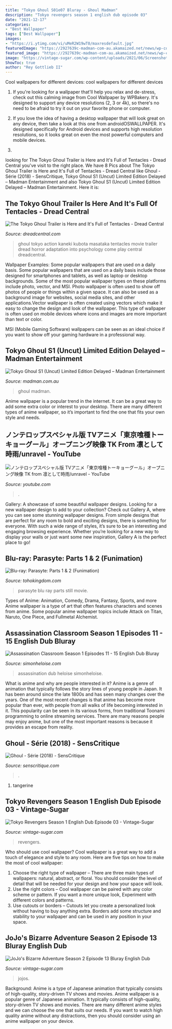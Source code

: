 ```yaml
---
title: "Tokyo Ghoul S01e07 Bluray - Ghoul Madman"
description: "Tokyo revengers season 1 english dub episode 03"
date: "2021-12-17"
categories:
- "Best Wallpaper"
tags: ["Best Wallpaper"]
images:
- "https://i.ytimg.com/vi/uMeR2W19wT0/maxresdefault.jpg"
featuredImage: "https://2927639c-madman-com-au.akamaized.net/news/wp-content/uploads/tgs1delay.jpg"
featured_image: "https://2927639c-madman-com-au.akamaized.net/news/wp-content/uploads/tgs1delay.jpg"
image: "https://vintage-sugar.com/wp-content/uploads/2021/06/Screenshot_4-4.jpg"
ShowToc: true
author: "Rey Gottlieb II"
---
```



Cool wallpapers for different devices:
cool wallpapers for different devices 

1. If you're looking for a wallpaper that'll help you relax and de-stress, check out this calming image from Cool Wallpaper by WPBakery. It's designed to support any device resolutions (2, 3 or 4k), so there's no need to be afraid to try it out on your favorite phone or computer.

2. If you love the idea of having a desktop wallpaper that will look great on any device, then take a look at this one from androidOSWALLPAPER. It's designed specifically for Android devices and supports high resolution resolutions, so it looks great on even the most powerful computers and mobile devices.

3.

	

		
looking for The Tokyo Ghoul Trailer is Here and It&#039;s Full of Tentacles - Dread Central you've visit to the right place. We have 8 Pics about The Tokyo Ghoul Trailer is Here and It&#039;s Full of Tentacles - Dread Central like Ghoul - Série (2018) - SensCritique, Tokyo Ghoul S1 (Uncut) Limited Edition Delayed – Madman Entertainment and also Tokyo Ghoul S1 (Uncut) Limited Edition Delayed – Madman Entertainment. Here it is:
		
    
## The Tokyo Ghoul Trailer Is Here And It&#039;s Full Of Tentacles - Dread Central

<img loading=lazy src="https://www.dreadcentral.com/wp-content/uploads/2017/08/tokyo-ghoul-live-action-movie-adaptation-kaneki-masataka-kubota-ghoul-2017-750x400.jpg" onerror="this.onerror=null;this.src='https://tse3.mm.bing.net/th?id=OIP.Zzdb2Wnr_NXjyWMdSgyUGgHaD8&amp;pid=15.1';" alt="The Tokyo Ghoul Trailer is Here and It&#039;s Full of Tentacles - Dread Central">

_Source: dreadcentral.com_

>ghoul tokyo action kaneki kubota masataka tentacles movie trailer dread horror adaptation into psychology come play central dreadcentral. 

	

Wallpaper Examples: Some popular wallpapers that are used on a daily basis.
Some popular wallpapers that are used on a daily basis include those designed for smartphones and tablets, as well as laptop or desktop backgrounds. Some of the most popular wallpaper types on these platforms include photo, vector, and MSI. 
Photo wallpaper is often used to show off photos of people or things within a given space. It can also be used as a background image for websites, social media sites, and other applications.Vector wallpaper is often created using vectors which make it easy to change the design and look of the wallpaper. This type of wallpaper is often used on mobile devices where icons and images are more important than text or color. 

MSI (Mobile Gaming Software) wallpapers can be seen as an ideal choice if you want to show off your gaming hardware in a professional way.

    
## Tokyo Ghoul S1 (Uncut) Limited Edition Delayed – Madman Entertainment

<img loading=lazy src="https://2927639c-madman-com-au.akamaized.net/news/wp-content/uploads/tgs1delay.jpg" onerror="this.onerror=null;this.src='https://tse4.mm.bing.net/th?id=OIP.mPG2B1bTUadQK1vu9vViPQHaEK&amp;pid=15.1';" alt="Tokyo Ghoul S1 (Uncut) Limited Edition Delayed – Madman Entertainment">

_Source: madman.com.au_

>ghoul madman. 

	

Anime wallpaper is a popular trend in the internet. It can be a great way to add some extra color or interest to your desktop. There are many different types of anime wallpaper, so it’s important to find the one that fits your own style and needs.

    
## ノンテロップスペシャル版 TVアニメ「東京喰種トーキョーグール」オープニング映像 TK From 凛として時雨/unravel - YouTube

<img loading=lazy src="https://i.ytimg.com/vi/uMeR2W19wT0/maxresdefault.jpg" onerror="this.onerror=null;this.src='https://tse3.mm.bing.net/th?id=OIP.sWTM1ePamr6AjAuwqr4u4AHaEK&amp;pid=15.1';" alt="ノンテロップスペシャル版 TVアニメ「東京喰種トーキョーグール」オープニング映像 TK from 凛として時雨/unravel - YouTube">

_Source: youtube.com_

>. 

	

Gallery: A showcase of some beautiful wallpaper designs.
Looking for a new wallpaper design to add to your collection? Check out Gallery A, where you can see some stunning wallpaper designs. From simple designs that are perfect for any room to bold and exciting designs, there is something for everyone. With such a wide range of styles, it’s sure to be an interesting and engaging browsing experience. Whether you’re looking for a new way to display your walls or just want some new inspiration, Gallery A is the perfect place to go!





	
	
    
## Blu-ray: Parasyte: Parts 1 &amp; 2 (Funimation)

<img loading=lazy src="https://www.tohokingdom.com/images/blu-ray/parasyte_parts1-2_funimation18/movie04.jpg" onerror="this.onerror=null;this.src='https://tse1.mm.bing.net/th?id=OIP.TS2Z_TpPMqzCDowzAX7g0gHaEK&amp;pid=15.1';" alt="Blu-ray: Parasyte: Parts 1 &amp; 2 (Funimation)">

_Source: tohokingdom.com_

>parasyte blu ray parts still movie. 

	

Types of Anime: Animation, Comedy, Drama, Fantasy, Sports, and more
Anime wallpaper is a type of art that often features characters and scenes from anime. Some popular anime wallpaper topics include Attack on Titan, Naruto, One Piece, and Fullmetal Alchemist.

    
## Assassination Classroom Season 1 Episodes 11 - 15 English Dub Bluray

<img loading=lazy src="https://simonheloise.com/wp-content/uploads/2021/03/Screenshot_10-7-1536x841.jpg" onerror="this.onerror=null;this.src='https://tse1.mm.bing.net/th?id=OIP.kaYsDTc9uQycmz3S_VpgjQHaED&amp;pid=15.1';" alt="Assassination Classroom Season 1 Episodes 11 - 15 English Dub Bluray">

_Source: simonheloise.com_

>assassination dub heloise simonheloise. 

	

What is anime and why are people interested in it?
Anime is a genre of animation that typically follows the story lines of young people in Japan. It has been around since the late 1800s and has seen many changes over the years. One of the most recent changes is that anime has become more popular than ever, with people from all walks of life becoming interested in it. This popularity can be seen in its various forms, from traditional Toonami programming to online streaming services. There are many reasons people may enjoy anime, but one of the most important reasons is because it provides an escape from reality.

    
## Ghoul - Série (2018) - SensCritique

<img loading=lazy src="https://media.senscritique.com/media/000017993302/source_big/Ghoul.jpg" onerror="this.onerror=null;this.src='https://tse3.mm.bing.net/th?id=OIP.9RwlaE4nOFCInE6paPWN5QHaK-&amp;pid=15.1';" alt="Ghoul - Série (2018) - SensCritique">

_Source: senscritique.com_

>. 

	

1. tangerine 

    
## Tokyo Revengers Season 1 English Dub Episode 03 - Vintage-Sugar

<img loading=lazy src="https://vintage-sugar.com/wp-content/uploads/2021/06/Screenshot_4-4.jpg" onerror="this.onerror=null;this.src='https://tse3.mm.bing.net/th?id=OIP.PVSe_Thnw2oBesBdfG_qEgHaEa&amp;pid=15.1';" alt="Tokyo Revengers Season 1 English Dub Episode 03 - Vintage-Sugar">

_Source: vintage-sugar.com_

>revengers. 

	

Who should use cool wallpaper?
Cool wallpaper is a great way to add a touch of elegance and style to any room. Here are five tips on how to make the most of cool wallpaper: 
1) Choose the right type of wallpaper – There are three main types of wallpapers: natural, abstract, or floral. You should consider the level of detail that will be needed for your design and how your space will look. 
2) Use the right colors – Cool wallpaper can be paired with any color scheme or pattern. If you want a more unique look, Experiment with different colors and patterns. 
3) Use cutouts or borders – Cutouts let you create a personalized look without having to buy anything extra. Borders add some structure and stability to your wallpaper and can be used in any position in your space.

    
## JoJo&#039;s Bizarre Adventure Season 2 Episode 13 Bluray English Dub

<img loading=lazy src="https://vintage-sugar.com/wp-content/uploads/2021/04/Screenshot_7-9.jpg" onerror="this.onerror=null;this.src='https://tse4.mm.bing.net/th?id=OIP.xfJt4oIPglro8LmOWXynqgHaEH&amp;pid=15.1';" alt="JoJo&#039;s Bizarre Adventure Season 2 Episode 13 Bluray English Dub">

_Source: vintage-sugar.com_

>jojos. 

	

Background: Anime is a type of Japanese animation that typically consists of high-quality, story-driven TV shows and movies.
Anime wallpaper is a popular genre of Japanese animation. It typically consists of high-quality, story-driven TV shows and movies. There are many different anime styles and we can choose the one that suits our needs. If you want to watch high quality anime without any distractions, then you should consider using an anime wallpaper on your device.


